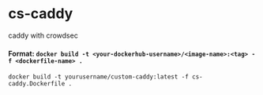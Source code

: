 # cs-caddy
caddy with crowdsec

#### Format: `docker build -t <your-dockerhub-username>/<image-name>:<tag> -f <dockerfile-name> .`
`docker build -t yourusername/custom-caddy:latest -f cs-caddy.Dockerfile .`
